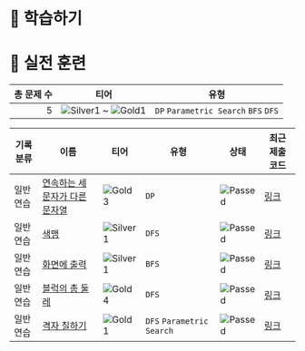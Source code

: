 # 📖 학습하기

# 🥇 실전 훈련
|총 문제 수|티어|유형|
|---:|---|---|
|5|![Silver1][s1] ~ ![Gold1][g1]|`DP` `Parametric Search` `BFS` `DFS`|

|기록분류|이름|티어|유형|상태|최근 제출 코드|
|---|---|---|---|---|---|
|일반 연습|[연속하는 세 문자가 다른 문자열](https://www.codetree.ai/training-field/search/problems/a-string-with-three-consecutive-characters-different)|![Gold3][g3]|`DP`|![Passed][passed]|[링크](https://github.com/chs0218/CodeTree/blob/main/241023/%EC%97%B0%EC%86%8D%ED%95%98%EB%8A%94%20%EC%84%B8%20%EB%AC%B8%EC%9E%90%EA%B0%80%20%EB%8B%A4%EB%A5%B8%20%EB%AC%B8%EC%9E%90%EC%97%B4/a-string-with-three-consecutive-characters-different.cpp)|
|일반 연습|[색맹](https://www.codetree.ai/training-field/search/problems/color-blindness)|![Silver1][s1]|`DFS`|![Passed][passed]|[링크](https://github.com/chs0218/CodeTree/blob/main/241023/%EC%83%89%EB%A7%B9/color-blindness.cpp)|
|일반 연습|[화면에 출력](https://www.codetree.ai/training-field/search/problems/output-to-screen)|![Silver1][s1]|`BFS`|![Passed][passed]|[링크](https://github.com/chs0218/CodeTree/blob/main/241023/%ED%99%94%EB%A9%B4%EC%97%90%20%EC%B6%9C%EB%A0%A5/output-to-screen.cpp)|
|일반 연습|[블럭의 총 둘레](https://www.codetree.ai/training-field/search/problems/total-perimeter-of-blocks)|![Gold4][g4]|`DFS`|![Passed][passed]|[링크](https://github.com/chs0218/CodeTree/blob/main/241023/%EB%B8%94%EB%9F%AD%EC%9D%98%20%EC%B4%9D%20%EB%91%98%EB%A0%88/total-perimeter-of-blocks.cpp)|
|일반 연습|[격자 칠하기](https://www.codetree.ai/training-field/search/problems/painting-the-grid)|![Gold1][g1]|`DFS` `Parametric Search`|![Passed][passed]|[링크](https://github.com/chs0218/CodeTree/blob/main/241023/%EA%B2%A9%EC%9E%90%20%EC%B9%A0%ED%95%98%EA%B8%B0/painting-the-grid.cpp)|










[b5]: https://img.shields.io/badge/Bronze_5-%235D3E31.svg
[b4]: https://img.shields.io/badge/Bronze_4-%235D3E31.svg
[b3]: https://img.shields.io/badge/Bronze_3-%235D3E31.svg
[b2]: https://img.shields.io/badge/Bronze_2-%235D3E31.svg
[b1]: https://img.shields.io/badge/Bronze_1-%235D3E31.svg
[s5]: https://img.shields.io/badge/Silver_5-%23394960.svg
[s4]: https://img.shields.io/badge/Silver_4-%23394960.svg
[s3]: https://img.shields.io/badge/Silver_3-%23394960.svg
[s2]: https://img.shields.io/badge/Silver_2-%23394960.svg
[s1]: https://img.shields.io/badge/Silver_1-%23394960.svg
[g5]: https://img.shields.io/badge/Gold_5-%23FFC433.svg
[g4]: https://img.shields.io/badge/Gold_4-%23FFC433.svg
[g3]: https://img.shields.io/badge/Gold_3-%23FFC433.svg
[g2]: https://img.shields.io/badge/Gold_2-%23FFC433.svg
[g1]: https://img.shields.io/badge/Gold_1-%23FFC433.svg
[p5]: https://img.shields.io/badge/Platinum_5-%2376DDD8.svg
[p4]: https://img.shields.io/badge/Platinum_4-%2376DDD8.svg
[p3]: https://img.shields.io/badge/Platinum_3-%2376DDD8.svg
[p2]: https://img.shields.io/badge/Platinum_2-%2376DDD8.svg
[p1]: https://img.shields.io/badge/Platinum_1-%2376DDD8.svg
[passed]: https://img.shields.io/badge/Passed-%23009D27.svg
[failed]: https://img.shields.io/badge/Failed-%23D24D57.svg
[easy]: https://img.shields.io/badge/쉬움-%235cb85c.svg?for-the-badge
[medium]: https://img.shields.io/badge/보통-%23FFC433.svg?for-the-badge
[hard]: https://img.shields.io/badge/어려움-%23D24D57.svg?for-the-badge